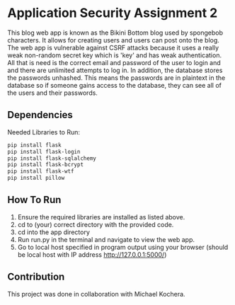 # Application Security Assignment 2
This blog web app is known as the Bikini Bottom blog used by spongebob characters. It allows for creating users and users can post onto the blog. The web app is vulnerable against CSRF attacks because it uses a really weak non-random secret key which is 'key' and has weak authentication. All that is need is the correct email and password of the user to login and and there are unlimited attempts to log in. In addition, the database stores the passwords unhashed. This means the passwords are in plaintext in the database so if someone gains access to the database, they can see all of the users and their passwords.

## Dependencies
Needed Libraries to Run:
```bash
pip install flask
pip install flask-login
pip install flask-sqlalchemy
pip install flask-bcrypt
pip install flask-wtf
pip install pillow
```

## How To Run
1. Ensure the required libraries are installed as listed above. 
2. cd to (your) correct directory with the provided code.
3. cd into the app directory
4. Run run.py in the terminal and navigate to view the web app.
5. Go to local host specified in program output using your browser (should be local host with IP address http://127.0.0.1:5000/)

## Contribution
This project was done in collaboration with Michael Kochera.
